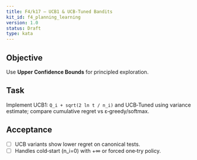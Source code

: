 ```yaml
---
title: F4/k17 — UCB1 & UCB‑Tuned Bandits
kit_id: f4_planning_learning
version: 1.0
status: Draft
type: kata
---
```

## Objective
Use **Upper Confidence Bounds** for principled exploration.
## Task
Implement UCB1: `Q_i + sqrt(2 ln t / n_i)` and UCB‑Tuned using variance estimate; compare cumulative regret vs ε‑greedy/softmax.
## Acceptance
- [ ] UCB variants show lower regret on canonical tests.
- [ ] Handles cold‑start (n_i=0) with +∞ or forced one‑try policy.